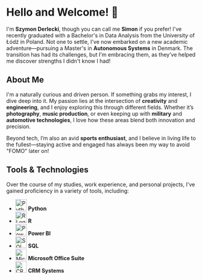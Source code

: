 # Hello and Welcome! 👋

I'm **Szymon Derlecki**, though you can call me **Simon** if you prefer! I've recently graduated with a Bachelor's in Data Analysis from the University of Łódź in Poland. Not one to settle, I've now embarked on a new academic adventure—pursuing a Master's in **Autonomous Systems** in Denmark. The transition has had its challenges, but I'm embracing them, as they’ve helped me discover strengths I didn't know I had!

## About Me

I'm a naturally curious and driven person. If something grabs my interest, I dive deep into it. My passion lies at the intersection of **creativity** and **engineering**, and I enjoy exploring this through different fields. Whether it’s **photography**, **music production**, or even keeping up with **military** and **automotive technologies**, I love how these areas blend both innovation and precision.

Beyond tech, I’m also an avid **sports enthusiast**, and I believe in living life to the fullest—staying active and engaged has always been my way to avoid "FOMO" later on!

## Tools & Technologies

Over the course of my studies, work experience, and personal projects, I've gained proficiency in a variety of tools, including:

- <img src="https://upload.wikimedia.org/wikipedia/commons/c/c3/Python-logo-notext.svg" alt="Python Logo" width="30" height="30"> **Python**
- <img src="https://www.r-project.org/logo/Rlogo.png" alt="R Logo" width="30" height="30"> **R**
- <img src="https://upload.wikimedia.org/wikipedia/commons/e/e6/Power_BI_Logo.svg" alt="Power BI Logo" width="30" height="30"> **Power BI**
- <img src="https://upload.wikimedia.org/wikipedia/commons/8/87/SQL_logo.svg" alt="SQL Logo" width="30" height="30"> **SQL**
- <img src="https://upload.wikimedia.org/wikipedia/commons/8/8b/Microsoft_Office_Logo.svg" alt="Microsoft Office Logo" width="30" height="30"> **Microsoft Office Suite**
- <img src="https://upload.wikimedia.org/wikipedia/commons/0/0e/CRM_Logo.png" alt="CRM Logo" width="30" height="30"> **CRM Systems**



<!--
**VadorInPython/VadorInPython** is a ✨ _special_ ✨ repository because its `README.md` (this file) appears on your GitHub profile.

Here are some ideas to get you started:

- 🔭 I’m currently working on ...
- 🌱 I’m currently learning ...
- 👯 I’m looking to collaborate on ...
- 🤔 I’m looking for help with ...
- 💬 Ask me about ...
- 📫 How to reach me: ...
- 😄 Pronouns: ...
- ⚡ Fun fact: ...
-->
